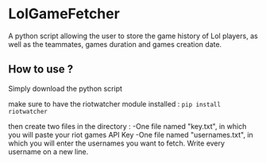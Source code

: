 # LolGameFetcher
A python script allowing the user to store the game history of Lol players, as well as the teammates, games duration and games creation date.

## How to use ? 
Simply download the python script

make sure to have the riotwatcher module installed : 
`pip install riotwatcher`

then create two files in the directory :
-One file named "key.txt", in which you will paste your riot games API Key
-One file named "usernames.txt", in which you will enter the usernames you want to fetch. Write every username on a new line.
